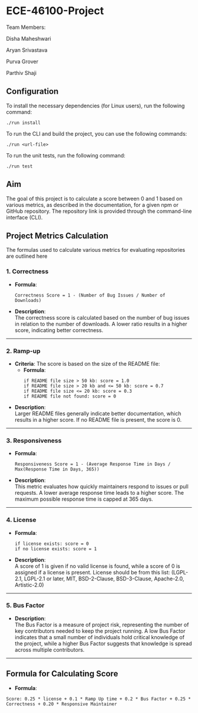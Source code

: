 # ECE-46100-Project

Team Members:

Disha Maheshwari

Aryan Srivastava

Purva Grover

Parthiv Shaji
## Configuration

To install the necessary dependencies (for Linux users), run the following command:
```
./run install
```

To run the CLI and build the project, you can use the following commands:
```
./run <url-file>
```
To run the unit tests, run the following command: 
```
./run test
```

## Aim

The goal of this project is to calculate a score between 0 and 1 based on various metrics, as described in the documentation, for a given npm or GitHub repository. The repository link is provided through the command-line interface (CLI).
## Project Metrics Calculation

 The formulas used to calculate various metrics for evaluating repositories are outlined here

### 1. Correctness

- **Formula**:  
  ```
  Correctness Score = 1 - (Number of Bug Issues / Number of Downloads)
  ```
- **Description**:  
  The correctness score is calculated based on the number of bug issues in relation to the number of downloads. A lower ratio results in a higher score, indicating better correctness.

---

### 2. Ramp-up

- **Criteria**: The score is based on the size of the README file:
  - **Formula**:
    ```
    if README file size > 50 kb: score = 1.0
    if README file size > 20 kb and <= 50 kb: score = 0.7
    if README file size <= 20 kb: score = 0.3
    if README file not found: score = 0
    ```
- **Description**:  
  Larger README files generally indicate better documentation, which results in a higher score. If no README file is present, the score is 0.

---

### 3. Responsiveness

- **Formula**:
  ```
  Responsiveness Score = 1 - (Average Response Time in Days / Max(Response Time in Days, 365))
  ```
- **Description**:  
  This metric evaluates how quickly maintainers respond to issues or pull requests. A lower average response time leads to a higher score. The maximum possible response time is capped at 365 days.

---

### 4. License

- **Formula**:
  ```
  if license exists: score = 0
  if no license exists: score = 1
  ```
- **Description**:  
  A score of 1 is given if no valid license is found, while a score of 0 is assigned if a license is present. License should be from this list: (LGPL-2.1, LGPL-2.1 or later, MIT, BSD-2-Clause, BSD-3-Clause, Apache-2.0, Artistic-2.0)

---

### 5. Bus Factor

- **Description**:  
  The Bus Factor is a measure of project risk, representing the number of key contributors needed to keep the project running. A low Bus Factor indicates that a small number of individuals hold critical knowledge of the project, while a higher Bus Factor suggests that knowledge is spread across multiple contributors.

---

## Formula for Calculating Score
- **Formula**:
```
Score: 0.25 * license + 0.1 * Ramp Up time + 0.2 * Bus Factor + 0.25 * Correctness + 0.20 * Responsive Maintainer
```
